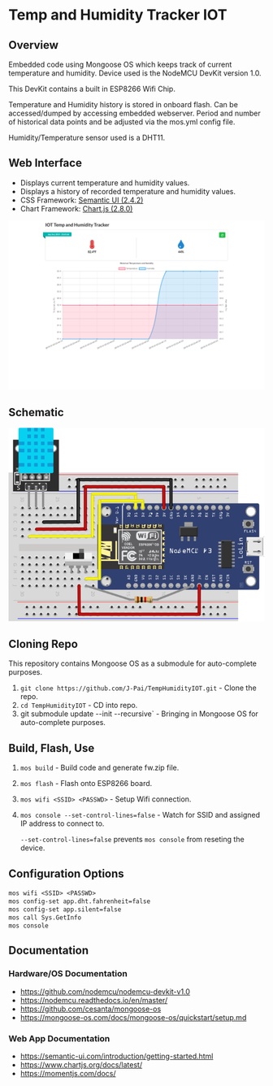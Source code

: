 # Temp and Humidity Tracker IOT

## Overview
Embedded code using Mongoose OS which keeps track of current temperature and humidity. Device used is the NodeMCU DevKit version 1.0.

This DevKit contains a built in ESP8266 Wifi Chip.

Temperature and Humidity history is stored in onboard flash. Can be accessed/dumped by accessing embedded webserver. Period and number of historical data points and be adjusted via the mos.yml config file.

Humidity/Temperature sensor used is a DHT11.

## Web Interface
- Displays current temperature and humidity values.
- Displays a history of recorded temperature and humidity values.
- CSS Framework: [Semantic UI (2.4.2)](https://semantic-ui.com/)
- Chart Framework: [Chart.js (2.8.0)](https://www.chartjs.org/)

![Interface](.md/IOT_Interface.png)

## Schematic
![Schematic](.md/TempHumidityIOT_bb.svg)

## Cloning Repo
This repository contains Mongoose OS as a submodule for auto-complete purposes.
1) `git clone https://github.com/J-Pai/TempHumidityIOT.git` - Clone the repo.
2) `cd TempHumidityIOT` - CD into repo.
3) git submodule update --init --recursive` - Bringing in Mongoose OS for auto-complete purposes.

## Build, Flash, Use
1) `mos build` - Build code and generate fw.zip file.
2) `mos flash` - Flash onto ESP8266 board.
3) `mos wifi <SSID> <PASSWD>` - Setup Wifi connection.
4) `mos console --set-control-lines=false` - Watch for SSID and assigned IP address to connect to.

   `--set-control-lines=false` prevents `mos console` from reseting the device.

## Configuration Options
```
mos wifi <SSID> <PASSWD>
mos config-set app.dht.fahrenheit=false
mos config-set app.silent=false
mos call Sys.GetInfo
mos console
```

## Documentation
### Hardware/OS Documentation
- https://github.com/nodemcu/nodemcu-devkit-v1.0
- https://nodemcu.readthedocs.io/en/master/
- https://github.com/cesanta/mongoose-os
- https://mongoose-os.com/docs/mongoose-os/quickstart/setup.md
### Web App Documentation
- https://semantic-ui.com/introduction/getting-started.html
- https://www.chartjs.org/docs/latest/
- https://momentjs.com/docs/
